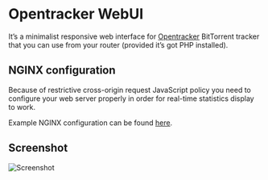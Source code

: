 # Opentracker WebUI

It’s a minimalist responsive web interface for [Opentracker](https://erdgeist.org/arts/software/opentracker/) BitTorrent tracker that you can use from your router (provided it’s got PHP installed).

## NGINX configuration

Because of restrictive cross-origin request JavaScript policy you need to configure your web server properly in order for real-time statistics display to work.

Example NGINX configuration can be found [here](https://github.com/garnetius/opentracker-webui/blob/master/nginx.conf).

## Screenshot

![Screenshot](https://raw.github.com/garnetius/opentracker-webui/master/screenshot.png "Screenshot")
